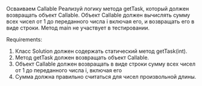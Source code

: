 Осваиваем Callable
Реализуй логику метода getTask, который должен возвращать объект Callable.
Объект Callable должен вычислять сумму всех чисел от 1 до переданного числа i включая его, и возвращать его в виде строки.
Метод main не участвует в тестировании.


Requirements:
1. Класс Solution должен содержать статический метод getTask(int).
2. Метод getTask должен возвращать объект Callable<String>.
3. Объект Callable должен возвращать в виде строки сумму всех чисел от 1 до переданного числа i, включая его
4. Сумма должна правильно считаться для чисел произвольной длины.
